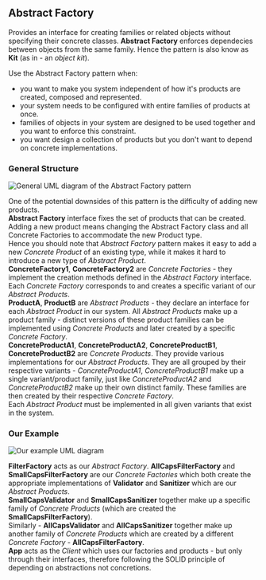 ## Abstract Factory

Provides an interface for creating families or related objects without
specifying their concrete classes. **Abstract Factory** enforces dependecies
between objects from the same family. Hence the pattern is also know as **Kit** (as in - an _object kit_).

Use the Abstract Factory pattern when:  
- you want to make you system independent of how it's products are created,
  composed and represented.
- your system needs to be configured with entire families of products at once.
- families of objects in your system are designed to be used together and you 
  want to enforce this constraint.
- you want design a collection of products but you don't want to depend on concrete
  implementations.

### General Structure

![General UML diagram of the Abstract Factory pattern][1]

One of the potential downsides of this pattern is the difficulty of adding new
products.  
**Abstract Factory** interface fixes the set of products that can be created.
Adding a new product means changing the Abstract Factory class and all Concrete
Factories to accommodate the new Product type.  
Hence you should note that _Abstract Factory_ pattern makes it easy to add a new
_Concrete Product_ of an existing type, while it makes it hard to introduce a new
type of _Abstract Product_.  
**ConcreteFactory1**, **ConcreteFactory2** are _Concrete Factories_ - they implement the
creation methods defined in the _Abstract Factory_ interface. Each _Concrete
Factory_ corresponds to and creates a specific variant of our _Abstract Products_.  
**ProductA**, **ProductB** are _Abstract Products_ - they declare
an interface for each _Abstract Product_ in our system. All _Abstract Products_ make up a product
family - distinct versions of these product families can be implemented using
_Concrete Products_ and later created by a specific _Concrete Factory_.  
**ConcreteProductA1**, **ConcreteProductA2**, **ConcreteProductB1**, **ConcreteProductB2** are
_Concrete Products_. They provide various implementations for our _Abstract Products_. They are all
grouped by their respective variants - _ConcreteProductA1_, _ConcreteProductB1_
make up a single variant/product family, just like _ConcreteProductA2_ and
_ConcreteProductB2_ make up their own distinct family. These families are then
created by their respective _Concrete Factory_.  
Each _Abstract Product_ must be implemented in all given variants that exist in the
system.

### Our Example

![Our example UML diagram][2]

**FilterFactory** acts as our _Abstract Factory_.
**AllCapsFilterFactory** and **SmallCapsFilterFactory** are our _Concrete
Factories_ which both create the appropriate implementations of **Validator**
and **Sanitizer** which are our _Abstract Products_.  
**SmallCapsValidator** and **SmallCapsSanitizer** together make up a specific family of
_Concrete Products_ (which are created the **SmallCapsFilterFactory**).  
Similarly - **AllCapsValidator** and **AllCapsSanitizer** together make up
another family of _Concrete Products_ which are created by a different
_Concrete Factory_ - **AllCapsFilterFactory**.  
**App** acts as the _Client_ which uses our factories and products - but only
through their interfaces, therefore following the SOLID principle of depending
on abstractions not concretions.

[1]: https://i.ibb.co/XjDp4NN/Screenshot-2019-08-11-20-05-59.png
[2]: https://i.ibb.co/L8Cps0g/Screenshot-2019-08-11-23-22-22.png
